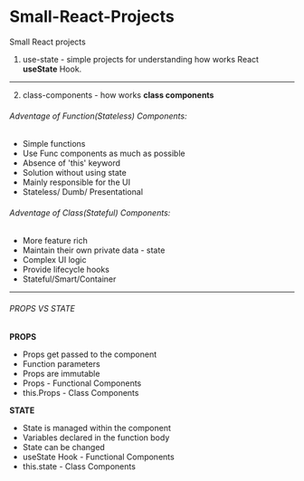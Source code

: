 # Small-React-Projects

Small React projects

1. use-state - simple projects for understanding how works React **useState** Hook.

---

2. class-components - how works **class components**

###### Adventage of Function(Stateless) Components:

-   Simple functions
-   Use Func components as much as possible
-   Absence of 'this' keyword
-   Solution without using state
-   Mainly responsible for the UI
-   Stateless/ Dumb/ Presentational

###### Adventage of Class(Stateful) Components:

-   More feature rich
-   Maintain their own private data - state
-   Complex UI logic
-   Provide lifecycle hooks
-   Stateful/Smart/Container

---

###### PROPS VS STATE

**PROPS**

-   Props get passed to the component
-   Function parameters
-   Props are immutable
-   Props - Functional Components
-   this.Props - Class Components

**STATE**

-   State is managed within the component
-   Variables declared in the function body
-   State can be changed
-   useState Hook - Functional Components
-   this.state - Class Components
